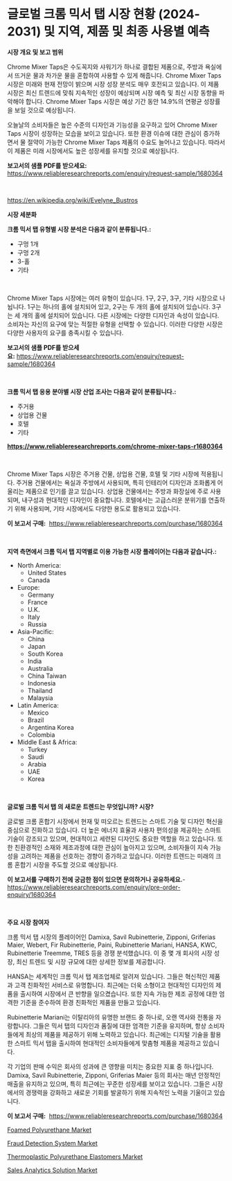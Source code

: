 <p><h1>글로벌 크롬 믹서 탭 시장 현황 (2024-2031) 및 지역, 제품 및 최종 사용별 예측</h1></p><p><strong>시장 개요 및 보고 범위</strong></p>
<p><p>Chrome Mixer Taps은 수도꼭지와 샤워기가 하나로 결합된 제품으로, 주방과 욕실에서 뜨거운 물과 차가운 물을 혼합하여 사용할 수 있게 해줍니다. Chrome Mixer Taps 시장은 미래와 현재 전망이 밝으며 시장 성장 분석도 매우 호전되고 있습니다. 이 제품 시장은 최신 트렌드에 맞춰 지속적인 성장이 예상되며 시장 예측 및 최신 시장 동향을 파악해야 합니다. Chrome Mixer Taps 시장은 예상 기간 동안 14.9%의 연평균 성장률을 보일 것으로 예상됩니다.</p><p>오늘날의 소비자들은 높은 수준의 디자인과 기능성을 요구하고 있어 Chrome Mixer Taps 시장이 성장하는 모습을 보이고 있습니다. 또한 환경 이슈에 대한 관심이 증가하면서 물 절약이 가능한 Chrome Mixer Taps 제품의 수요도 늘어나고 있습니다. 따라서 이 제품은 미래 시장에서도 높은 성장세를 유지할 것으로 예상됩니다.</p></p>
<p><strong>보고서의 샘플 PDF를 받으세요:</strong> <a href="https://www.reliableresearchreports.com/enquiry/request-sample/1680364">https://www.reliableresearchreports.com/enquiry/request-sample/1680364</a></p>
<p>&nbsp;</p>
<p><a href="https://en.wikipedia.org/wiki/Evelyne_Bustros">https://en.wikipedia.org/wiki/Evelyne_Bustros</a></p>
<p><strong>시장 세분화</strong></p>
<p><strong>크롬 믹서 탭 유형별 시장 분석은 다음과 같이 분류됩니다.:</strong></p>
<p><ul><li>구멍 1개</li><li>구멍 2개</li><li>3-홀</li><li>기타</li></ul></p>
<p>&nbsp;</p>
<p><p>Chrome Mixer Taps 시장에는 여러 유형이 있습니다. 1구, 2구, 3구, 기타 시장으로 나뉩니다. 1구는 하나의 홀에 설치되어 있고, 2구는 두 개의 홀에 설치되어 있습니다. 3구는 세 개의 홀에 설치되어 있습니다. 다른 시장에는 다양한 디자인과 속성이 있습니다. 소비자는 자신의 요구에 맞는 적절한 유형을 선택할 수 있습니다. 이러한 다양한 시장은 다양한 사용자의 요구를 충족시킬 수 있습니다.</p></p>
<p><strong>보고서의 샘플 PDF를 받으세요:</strong>&nbsp;<a href="https://www.reliableresearchreports.com/enquiry/request-sample/1680364">https://www.reliableresearchreports.com/enquiry/request-sample/1680364</a></p>
<p>&nbsp;</p>
<p><strong> 크롬 믹서 탭 응용 분야별 시장 산업 조사는 다음과 같이 분류됩니다.:</strong></p>
<p><ul><li>주거용</li><li>상업용 건물</li><li>호텔</li><li>기타</li></ul></p>
<p><strong><a href="https://www.reliableresearchreports.com/chrome-mixer-taps-r1680364">https://www.reliableresearchreports.com/chrome-mixer-taps-r1680364</a></strong></p>
<p>&nbsp;</p>
<p><p>Chrome Mixer Taps 시장은 주거용 건물, 상업용 건물, 호텔 및 기타 시장에 적용됩니다. 주거용 건물에서는 욕실과 주방에서 사용되며, 특히 인테리어 디자인과 조화롭게 어울리는 제품으로 인기를 끌고 있습니다. 상업용 건물에서는 주방과 화장실에 주로 사용되며, 내구성과 현대적인 디자인이 중요합니다. 호텔에서는 고급스러운 분위기를 연출하기 위해 사용되며, 기타 시장에서도 다양한 용도로 활용되고 있습니다.</p></p>
<p><strong>이 보고서 구매:</strong>&nbsp; <a href="https://www.reliableresearchreports.com/purchase/1680364">https://www.reliableresearchreports.com/purchase/1680364</a></p>
<p>&nbsp;</p>
<p><strong>지역 측면에서 크롬 믹서 탭 지역별로 이용 가능한 시장 플레이어는 다음과 같습니다.:</strong></p>
<p><ul>
    <li>
        North America:
        <ul>
            <li>United States</li>
            <li>Canada</li>
        </ul>
    </li>
    <li>
        Europe:
        <ul>
            <li>Germany</li>
            <li>France</li>
            <li>U.K.</li>
            <li>Italy</li>
            <li>Russia</li>
        </ul>
    </li>
    <li>
        Asia-Pacific:
        <ul>
            <li>China</li>
            <li>Japan</li>
            <li>South Korea</li>
            <li>India</li>
            <li>Australia</li>
            <li>China Taiwan</li>
            <li>Indonesia</li>
            <li>Thailand</li>
            <li>Malaysia</li>
        </ul>
    </li>
    <li>
        Latin America:
        <ul>
            <li>Mexico</li>
            <li>Brazil</li>
            <li>Argentina Korea</li>
            <li>Colombia</li>
        </ul>
    </li>
    <li>
        Middle East & Africa:
        <ul>
            <li>Turkey</li>
            <li>Saudi</li>
            <li>Arabia</li>
            <li>UAE</li>
            <li>Korea</li>
        </ul>
    </li>
    </ul></p>
<p>&nbsp;</p>
<p><strong>글로벌 크롬 믹서 탭 의 새로운 트렌드는 무엇입니까? 시장?</strong></p>
<p><p>글로벌 크롬 혼합기 시장에서 현재 및 떠오르는 트렌드는 스마트 기술 및 디자인 혁신을 중심으로 진화하고 있습니다. 더 높은 에너지 효율과 사용자 편의성을 제공하는 스마트 기술이 강조되고 있으며, 현대적이고 세련된 디자인도 중요한 역할을 하고 있습니다. 또한 친환경적인 소재와 제조과정에 대한 관심이 높아지고 있으며, 소비자들이 지속 가능성을 고려하는 제품을 선호하는 경향이 증가하고 있습니다. 이러한 트렌드는 미래의 크롬 혼합기 시장을 주도할 것으로 예상됩니다.</p></p>
<p><strong>이 보고서를 구매하기 전에 궁금한 점이 있으면 문의하거나 공유하세요.</strong>- <a href="https://www.reliableresearchreports.com/enquiry/pre-order-enquiry/1680364">https://www.reliableresearchreports.com/enquiry/pre-order-enquiry/1680364</a></p>
<p>&nbsp;</p>
<p><strong>주요 시장 참여자</strong></p>
<p><p>크롬 믹서 탭 시장의 플레이어인 Damixa, Savil Rubinetterie, Zipponi, Griferias Maier, Webert, Fir Rubinetterie, Paini, Rubinetterie Mariani, HANSA, KWC, Rubinetterie Treemme, TRES 등을 경쟁 분석했습니다. 이 중 몇 개 회사의 시장 성장, 최신 트렌드 및 시장 규모에 대한 상세한 정보를 제공합니다.</p><p>HANSA는 세계적인 크롬 믹서 탭 제조업체로 알려져 있습니다. 그들은 혁신적인 제품과 고객 친화적인 서비스로 유명합니다. 최근에는 더욱 소형이고 현대적인 디자인의 제품을 출시하여 시장에서 큰 반향을 일으켰습니다. 또한 지속 가능한 제조 공정에 대한 엄격한 기준을 준수하여 환경 친화적인 제품을 만들고 있습니다.</p><p>Rubinetterie Mariani는 이탈리아의 유명한 브랜드 중 하나로, 오랜 역사와 전통을 자랑합니다. 그들은 믹서 탭의 디자인과 품질에 대한 엄격한 기준을 유지하며, 항상 소비자들에게 최상의 제품을 제공하기 위해 노력하고 있습니다. 최근에는 디지털 기술을 활용한 스마트 믹서 탭을 출시하여 현대적인 소비자들에게 맞춤형 제품을 제공하고 있습니다.</p><p>각 기업의 판매 수익은 회사의 성과에 큰 영향을 미치는 중요한 지표 중 하나입니다. Damixa, Savil Rubinetterie, Zipponi, Griferias Maier 등의 회사는 매년 안정적인 매출을 유지하고 있으며, 특히 최근에는 꾸준한 성장세를 보이고 있습니다. 그들은 시장에서의 경쟁력을 강화하고 새로운 기회를 발굴하기 위해 지속적인 노력을 기울이고 있습니다.</p></p>
<p><strong>이 보고서 구매:</strong>&nbsp;&nbsp;<a href="https://www.reliableresearchreports.com/purchase/1680364">https://www.reliableresearchreports.com/purchase/1680364</a></p>
<p><p><a href="https://github.com/baileope6754/Market-Research-Report-List-1/blob/main/foamed-polyurethane-market.md">Foamed Polyurethane Market</a></p><p><a href="https://issuu.com/reportprime-2/docs/fraud-detection-system-market-size-2030.pptx">Fraud Detection System Market</a></p><p><a href="https://github.com/josephpullman6599/Market-Research-Report-List-1/blob/main/thermoplastic-polyurethane-elastomers-market.md">Thermoplastic Polyurethane Elastomers Market</a></p><p><a href="https://issuu.com/reportprime-2/docs/sales-analytics-solution-market-size-2030.pptx">Sales Analytics Solution Market</a></p></p>